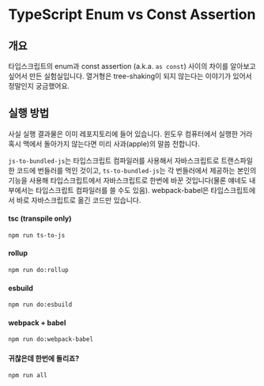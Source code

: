 # TypeScript Enum vs Const Assertion

## 개요

타입스크립트의 enum과 const assertion (a.k.a. `as const`) 사이의 차이를 알아보고 싶어서 만든 실험실입니다. 열거형은 tree-shaking이 되지 않는다는 이야기가 있어서 정말인지 궁금했어요.

## 실행 방법

사실 실행 결과물은 이미 레포지토리에 들어 있습니다. 윈도우 컴퓨터에서 실행한 거라 혹시 맥에서 돌아가지 않는다면 미리 사과(apple)의 말씀 전합니다.

`js-to-bundled-js`는 타입스크립트 컴파일러를 사용해서 자바스크립트로 트랜스파일한 코드에 번들러를 먹인 것이고, `ts-to-bundled-js`는 각 번들러에서 제공하는 본인의 기능을 사용해 타입스크립트에서 자바스크립트로 한번에 바꾼 것입니다(물론 얘네도 내부에서는 타입스크립트 컴파일러를 쓸 수도 있음). webpack-babel은 타입스크립트에서 바로 자바스크립트로 옮긴 코드만 있습니다.

#### tsc (transpile only)

```bash
npm run ts-to-js
```

#### rollup

```bash
npm run do:rollup
```

#### esbuild

```bash
npm run do:esbuild
```

#### webpack + babel

```bash
npm run do:webpack-babel
```

#### 귀찮은데 한번에 돌리죠?

```bash
npm run all
```
